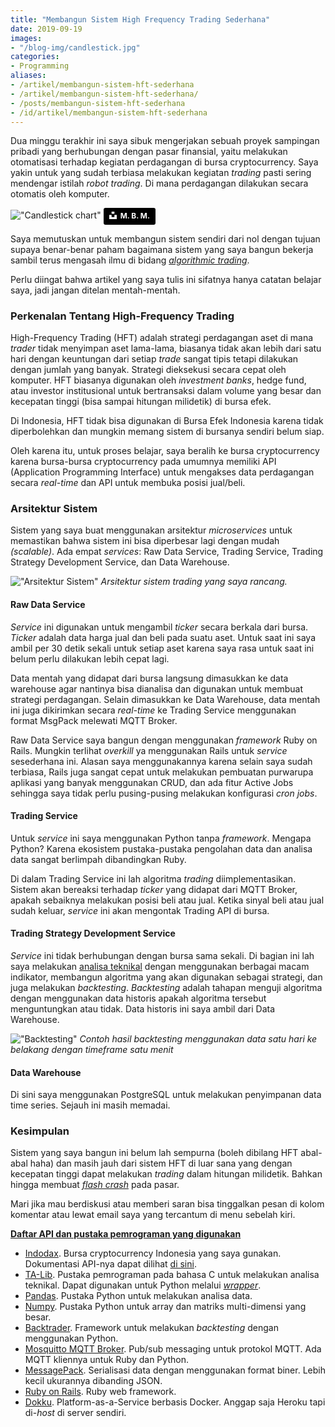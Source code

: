 ```yaml
---
title: "Membangun Sistem High Frequency Trading Sederhana"
date: 2019-09-19
images:
- "/blog-img/candlestick.jpg"
categories:
- Programming
aliases:
- /artikel/membangun-sistem-hft-sederhana
- /artikel/membangun-sistem-hft-sederhana/
- /posts/membangun-sistem-hft-sederhana
- /id/artikel/membangun-sistem-hft-sederhana
---
```


Dua minggu terakhir ini saya sibuk mengerjakan sebuah proyek sampingan pribadi yang berhubungan dengan pasar finansial, yaitu melakukan otomatisasi terhadap kegiatan perdagangan di bursa cryptocurrency. Saya yakin untuk yang sudah terbiasa melakukan kegiatan *trading* pasti sering mendengar istilah *robot trading*. Di mana perdagangan dilakukan secara otomatis oleh komputer.

!["Candlestick chart"](/blog-img/candlestick.jpg)
<a style="background-color:black;color:white;text-decoration:none;padding:4px 6px;font-family:-apple-system, BlinkMacSystemFont, &quot;San Francisco&quot;, &quot;Helvetica Neue&quot;, Helvetica, Ubuntu, Roboto, Noto, &quot;Segoe UI&quot;, Arial, sans-serif;font-size:12px;font-weight:bold;line-height:1.2;display:inline-block;border-radius:3px" href="https://unsplash.com/@m_b_m?utm_medium=referral&amp;utm_campaign=photographer-credit&amp;utm_content=creditBadge" target="_blank" rel="noopener noreferrer" title="Download free do whatever you want high-resolution photos from M. B. M."><span style="display:inline-block;padding:2px 3px"><svg xmlns="http://www.w3.org/2000/svg" style="height:12px;width:auto;position:relative;vertical-align:middle;top:-2px;fill:white" viewBox="0 0 32 32"><title>unsplash-logo</title><path d="M10 9V0h12v9H10zm12 5h10v18H0V14h10v9h12v-9z"></path></svg></span><span style="display:inline-block;padding:2px 3px">M. B. M.</span></a>

Saya memutuskan untuk membangun sistem sendiri dari nol dengan tujuan supaya benar-benar paham bagaimana sistem yang saya bangun bekerja sambil terus mengasah ilmu di bidang *[algorithmic trading](https://www.investopedia.com/articles/active-trading/101014/basics-algorithmic-trading-concepts-and-examples.asp)*.

Perlu diingat bahwa artikel yang saya tulis ini sifatnya hanya catatan belajar saya, jadi jangan ditelan mentah-mentah.

### Perkenalan Tentang High-Frequency Trading

High-Frequency Trading (HFT) adalah strategi perdagangan aset di mana *trader* tidak menyimpan aset lama-lama, biasanya tidak akan lebih dari satu hari dengan keuntungan dari setiap *trade* sangat tipis tetapi dilakukan dengan jumlah yang banyak. Strategi dieksekusi secara cepat oleh komputer. HFT biasanya digunakan oleh *investment banks*, hedge fund, atau investor institusional untuk bertransaksi dalam volume yang besar dan kecepatan tinggi (bisa sampai hitungan milidetik) di bursa efek.

Di Indonesia, HFT tidak bisa digunakan di Bursa Efek Indonesia karena tidak diperbolehkan dan mungkin memang sistem di bursanya sendiri belum siap.

Oleh karena itu, untuk proses belajar, saya beralih ke bursa cryptocurrency karena bursa-bursa cryptocurrency pada umumnya memiliki API (Application Programming Interface) untuk mengakses data perdagangan secara *real-time* dan API untuk membuka posisi jual/beli.

### Arsitektur Sistem

Sistem yang saya buat menggunakan arsitektur *microservices* untuk memastikan bahwa sistem ini bisa diperbesar lagi dengan mudah *(scalable)*. Ada empat *services*: Raw Data Service, Trading Service, Trading Strategy Development Service, dan Data Warehouse.

!["Arsitektur Sistem"](/blog-img/my-hft-system.jpg)
*Arsitektur sistem trading yang saya rancang.*

#### Raw Data Service

*Service* ini digunakan untuk mengambil *ticker* secara berkala dari bursa. *Ticker* adalah data harga jual dan beli pada suatu aset. Untuk saat ini saya ambil per 30 detik sekali untuk setiap aset karena saya rasa untuk saat ini belum perlu dilakukan lebih cepat lagi.

Data mentah yang didapat dari bursa langsung dimasukkan ke data warehouse agar nantinya bisa dianalisa dan digunakan untuk membuat strategi perdagangan. Selain dimasukkan ke Data Warehouse, data mentah ini juga dikirimkan secara *real-time* ke Trading Service menggunakan format MsgPack melewati MQTT Broker.

Raw Data Service saya bangun dengan menggunakan *framework* Ruby on Rails. Mungkin terlihat *overkill* ya menggunakan Rails untuk *service* sesederhana ini. Alasan saya menggunakannya karena selain saya sudah terbiasa, Rails juga sangat cepat untuk melakukan pembuatan purwarupa aplikasi yang banyak menggunakan CRUD, dan ada fitur Active Jobs sehingga saya tidak perlu pusing-pusing melakukan konfigurasi *cron jobs*.

#### Trading Service

Untuk *service* ini saya menggunakan Python tanpa *framework*. Mengapa Python? Karena ekosistem pustaka-pustaka pengolahan data dan analisa data sangat berlimpah dibandingkan Ruby.

Di dalam Trading Service ini lah algoritma *trading* diimplementasikan. Sistem akan bereaksi terhadap *ticker* yang didapat dari MQTT Broker, apakah sebaiknya melakukan posisi beli atau jual. Ketika sinyal beli atau jual sudah keluar, *service* ini akan mengontak Trading API di bursa.

#### Trading Strategy Development Service

*Service* ini tidak berhubungan dengan bursa sama sekali. Di bagian ini lah saya melakukan [analisa teknikal](https://en.wikipedia.org/wiki/Technical_analysis) dengan menggunakan berbagai macam indikator, membangun algoritma yang akan digunakan sebagai strategi, dan juga melakukan *backtesting*. *Backtesting* adalah tahapan menguji algoritma dengan menggunakan data historis apakah algoritma tersebut menguntungkan atau tidak. Data historis ini saya ambil dari Data Warehouse.

!["Backtesting"](/blog-img/backtest.png)
*Contoh hasil backtesting menggunakan data satu hari ke belakang dengan timeframe satu menit*

#### Data Warehouse

Di sini saya menggunakan PostgreSQL untuk melakukan penyimpanan data time series. Sejauh ini masih memadai.

### Kesimpulan

Sistem yang saya bangun ini belum lah sempurna (boleh dibilang HFT abal-abal haha) dan masih jauh dari sistem HFT di luar sana yang dengan kecepatan tinggi dapat melakukan *trading* dalam hitungan milidetik. Bahkan hingga membuat *[flash crash](https://en.wikipedia.org/wiki/2010_Flash_Crash)* pada pasar.

Mari jika mau berdiskusi atau memberi saran bisa tinggalkan pesan di kolom komentar atau lewat email saya yang tercantum di menu sebelah kiri.

<u>**Daftar API dan pustaka pemrograman yang digunakan**</u>

- [Indodax](https://indodax.com). Bursa cryptocurrency Indonesia yang saya gunakan. Dokumentasi API-nya dapat dilihat [di sini](https://indodax.com/downloads/INDODAXCOM-API-DOCUMENTATION.pdf).
- [TA-Lib](http://ta-lib.org/). Pustaka pemrograman pada bahasa C untuk melakukan analisa teknikal. Dapat digunakan untuk Python melalui *[wrapper](https://github.com/mrjbq7/ta-lib)*.
- [Pandas](https://pandas.pydata.org/). Pustaka Python untuk melakukan analisa data.
- [Numpy](https://numpy.org/). Pustaka Python untuk array dan matriks multi-dimensi yang besar.
- [Backtrader](https://www.backtrader.com/). Framework untuk melakukan *backtesting* dengan menggunakan Python.
- [Mosquitto MQTT Broker](http://mosquitto.org/). Pub/sub messaging untuk protokol MQTT. Ada MQTT kliennya untuk Ruby dan Python.
- [MessagePack](https://msgpack.org/index.html). Serialisasi data dengan menggunakan format biner. Lebih kecil ukurannya dibanding JSON.
- [Ruby on Rails](https://rubyonrails.org). Ruby web framework.
- [Dokku](https://github.com/dokku/dokku). Platform-as-a-Service berbasis Docker. Anggap saja Heroku tapi di-*host* di server sendiri.
